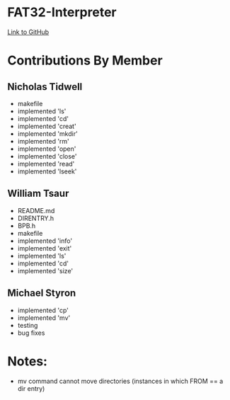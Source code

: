 # FAT32-Interpreter

[Link to GitHub](https://github.com/WTsaur/FAT32-Interpreter.git)

# Contributions By Member

## Nicholas Tidwell
* makefile
* implemented 'ls'
* implemented 'cd'
* implemented 'creat'
* implemented 'mkdir'
* implemented 'rm'
* implemented 'open'
* implemented 'close'
* implemented 'read'
* implemented 'lseek'

## William Tsaur
* README.md
* DIRENTRY.h
* BPB.h
* makefile
* implemented 'info'
* implemented 'exit'
* implemented 'ls'
* implemented 'cd'
* implemented 'size'

## Michael Styron
* implemented 'cp'
* implemented 'mv'
* testing
* bug fixes

# Notes:
* mv command cannot move directories (instances in which FROM == a dir entry)